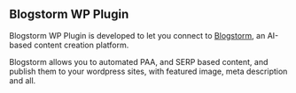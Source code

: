 ## Blogstorm WP Plugin
Blogstorm WP Plugin is developed to let you connect to [Blogstorm](https://demo.blogstorm.ai/), an AI-based content creation platform.

Blogstorm allows you to automated PAA, and SERP based content, and publish them to your wordpress sites, with featured image, meta description and all.

